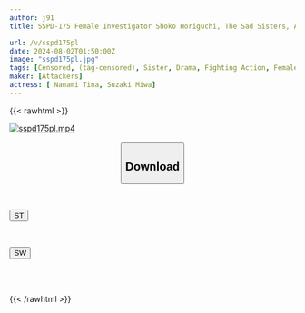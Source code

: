 ```yaml
---
author: j91
title: SSPD-175 Female Investigator Shoko Horiguchi, The Sad Sisters, At The End Of Self-sacrifice...

url: /v/sspd175pl
date: 2024-08-02T01:50:00Z
image: "sspd175pl.jpg"
tags: [Censored, (tag-censored), Sister, Drama, Fighting Action, Female Investigator	]
maker: [Attackers]
actress: [ Nanami Tina, Suzaki Miwa]
---
```



{{< rawhtml >}}

<div class="video" data-videoid="OWvR9X0bPVUgoA">
    <a href="javascript:;">
        <img src="/v/sspd175pl/sspd175pl.jpg" width="WIDTH" height="HEIGHT" alt="sspd175pl.mp4" loading="lazy">
    </a>
</div>

<script type="text/javascript" src="https://j91.asia/asset/on-demand-st.js"></script>

<br>
  <link rel="stylesheet" href="https://j91.asia/asset/bs5.css">
  
  <center>
  <button class="btn btn-primary" type="button" data-bs-toggle="collapse" data-bs-target=".multi-collapse" aria-expanded="false" aria-controls="multiCollapseExample1 multiCollapseExample2"><h2>Download</h2></button></center>
</p>
<div class="row">
  <div class="col">
    <div class="collapse multi-collapse" id="multiCollapseExample1">
      <div class="card card-body">
	      	      <br>
<div class="buttons">  
<p><a href="/v/sspd175pl/st.html" target="_blank"><button class="btn-hover color-3"><i class="fa fa-download"></i> ST</button></a></p></div>
    </div>
  </div>
</div>
  <div class="col">
    <div class="collapse multi-collapse" id="multiCollapseExample2">
      <div class="card card-body">
	      <br>
<div class="buttons">
<p><a href="/v/sspd175pl/sw.html" target="_blank"><button class="btn-hover color-2"><i class="fa fa-download"></i> SW</button></a></p></div>
<br><br>
      </div>
    </div>
  </div>
</div>

{{< /rawhtml >}}